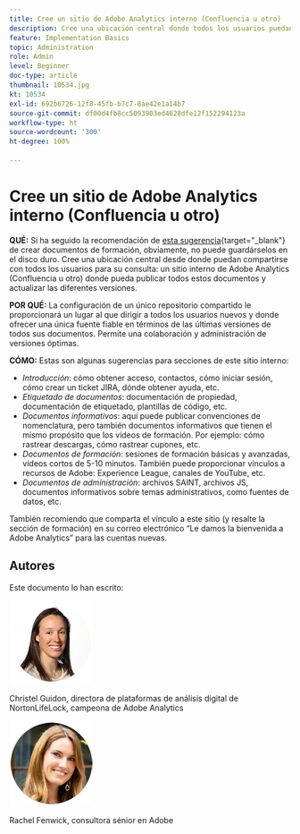 ```yaml
---
title: Cree un sitio de Adobe Analytics interno (Confluencia u otro)
description: Cree una ubicación central donde todos los usuarios puedan compartir y consultar los documentos de formación.
feature: Implementation Basics
topic: Administration
role: Admin
level: Beginner
doc-type: article
thumbnail: 10534.jpg
kt: 10534
exl-id: 692b6726-12f8-45fb-b7c7-8ae42e1a14b7
source-git-commit: df00d4fb8cc5093903ed4628dfe12f152294123a
workflow-type: ht
source-wordcount: '300'
ht-degree: 100%

---
```


# Cree un sitio de Adobe Analytics interno (Confluencia u otro)

**QUÉ:** Si ha seguido la recomendación de [esta sugerencia](create-basic-videos-and-training.md){target=&quot;_blank&quot;} de crear documentos de formación, obviamente, no puede guardárselos en el disco duro. Cree una ubicación central desde donde puedan compartirse con todos los usuarios para su consulta: un sitio interno de Adobe Analytics (Confluencia u otro) donde pueda publicar todos estos documentos y actualizar las diferentes versiones.

**POR QUÉ:** La configuración de un único repositorio compartido le proporcionará un lugar al que dirigir a todos los usuarios nuevos y donde ofrecer una única fuente fiable en términos de las últimas versiones de todos sus documentos. Permite una colaboración y administración de versiones óptimas.

**CÓMO:** Estas son algunas sugerencias para secciones de este sitio interno:

* _Introducción_: cómo obtener acceso, contactos, cómo iniciar sesión, cómo crear un ticket JIRA, dónde obtener ayuda, etc.
* _Etiquetado de documentos_: documentación de propiedad, documentación de etiquetado, plantillas de código, etc.
* _Documentos informativos_: aquí puede publicar convenciones de nomenclatura, pero también documentos informativos que tienen el mismo propósito que los vídeos de formación. Por ejemplo: cómo rastrear descargas, cómo rastrear cupones, etc.
* _Documentos de formación_: sesiones de formación básicas y avanzadas, vídeos cortos de 5-10 minutos. También puede proporcionar vínculos a recursos de Adobe: Experience League, canales de YouTube, etc.
* _Documentos de administración_: archivos SAINT, archivos JS, documentos informativos sobre temas administrativos, como fuentes de datos, etc.

También recomiendo que comparta el vínculo a este sitio (y resalte la sección de formación) en su correo electrónico “Le damos la bienvenida a Adobe Analytics” para las cuentas nuevas.


## Autores

Este documento lo han escrito:

![Christel Guidon](assets/Christel-Headshot-150.png)

Christel Guidon, directora de plataformas de análisis digital de NortonLifeLock, campeona de Adobe Analytics

![Rachel Fenwick](assets/Rachel-Fenwick-150.png)

Rachel Fenwick, consultora sénior en Adobe
